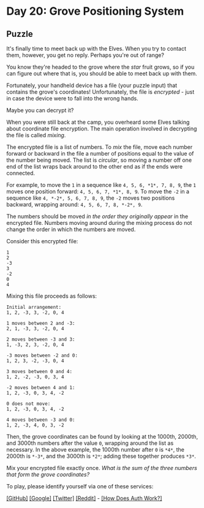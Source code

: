 # Day 20: Grove Positioning System

## Puzzle

It's finally time to meet back up with the Elves. When you try to contact them, however, you get no reply. Perhaps you're out of range?


You know they're headed to the grove where the *star* fruit grows, so if you can figure out where that is, you should be able to meet back up with them.


Fortunately, your handheld device has a file (your puzzle input) that contains the grove's coordinates! Unfortunately, the file is *encrypted* - just in case the device were to fall into the wrong hands.


Maybe you can decrypt it?


When you were still back at the camp, you overheard some Elves talking about coordinate file encryption. The main operation involved in decrypting the file is called *mixing*.


The encrypted file is a list of numbers. To *mix* the file, move each number forward or backward in the file a number of positions equal to the value of the number being moved. The list is *circular*, so moving a number off one end of the list wraps back around to the other end as if the ends were connected.


For example, to move the `1` in a sequence like `4, 5, 6, *1*, 7, 8, 9`, the `1` moves one position forward: `4, 5, 6, 7, *1*, 8, 9`. To move the `-2` in a sequence like `4, *-2*, 5, 6, 7, 8, 9`, the `-2` moves two positions backward, wrapping around: `4, 5, 6, 7, 8, *-2*, 9`.


The numbers should be moved *in the order they originally appear* in the encrypted file. Numbers moving around during the mixing process do not change the order in which the numbers are moved.


Consider this encrypted file:



```
1
2
-3
3
-2
0
4

```

Mixing this file proceeds as follows:



```
Initial arrangement:
1, 2, -3, 3, -2, 0, 4

1 moves between 2 and -3:
2, 1, -3, 3, -2, 0, 4

2 moves between -3 and 3:
1, -3, 2, 3, -2, 0, 4

-3 moves between -2 and 0:
1, 2, 3, -2, -3, 0, 4

3 moves between 0 and 4:
1, 2, -2, -3, 0, 3, 4

-2 moves between 4 and 1:
1, 2, -3, 0, 3, 4, -2

0 does not move:
1, 2, -3, 0, 3, 4, -2

4 moves between -3 and 0:
1, 2, -3, 4, 0, 3, -2

```

Then, the grove coordinates can be found by looking at the 1000th, 2000th, and 3000th numbers after the value `0`, wrapping around the list as necessary. In the above example, the 1000th number after `0` is `*4*`, the 2000th is `*-3*`, and the 3000th is `*2*`; adding these together produces `*3*`.


Mix your encrypted file exactly once. *What is the sum of the three numbers that form the grove coordinates?*



To play, please identify yourself via one of these services:


[[GitHub]](/auth/github) [[Google]](/auth/google) [[Twitter]](/auth/twitter) [[Reddit]](/auth/reddit) - [[How Does Auth Work?]](/about#faq_auth)
